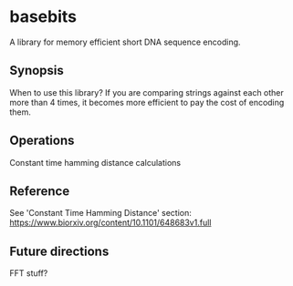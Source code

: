 # basebits

A library for memory efficient short DNA sequence encoding.

## Synopsis

When to use this library? 
If you are comparing strings against each other more than 4 times, it
becomes more efficient to pay the cost of encoding them. 

## Operations

Constant time hamming distance calculations

## Reference

See 'Constant Time Hamming Distance' section:
https://www.biorxiv.org/content/10.1101/648683v1.full

## Future directions

FFT stuff?

